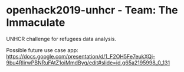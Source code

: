 # openhack2019-unhcr - Team: The Immaculate
UNHCR challenge for refugees data analysis.

Possible future use case app: https://docs.google.com/presentation/d/1_F2OH5Fe7eukXQj-9bu4RIirwPBNRuFAtZ1oiMmdByg/edit#slide=id.g65a2195998_0_131
